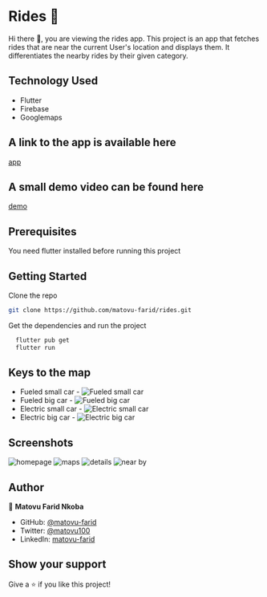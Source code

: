 # Rides 🚗

Hi there 👋, you are viewing the rides app. This project is an app that fetches rides that are near the current User's location and displays them. It differentiates the nearby rides by their given category.

## Technology Used

- Flutter
- Firebase
- Googlemaps

## A link to the app is available here

[app](https://play.google.com/apps/internaltest/4701342705413005100)

## A small demo video can be found here

[demo](https://youtube.com/shorts/Vf8QtloBxA0?feature=share)

## Prerequisites

You need flutter installed before running this project

## Getting Started

Clone the repo

```bash
git clone https://github.com/matovu-farid/rides.git
```

Get the dependencies and run the project

```bash
  flutter pub get
  flutter run
```

## Keys to the map

- Fueled small car - ![Fueled small car](assets/car.png)
- Fueled big car - ![Fueled big car](assets/truck.png)
- Electric small car - ![Electric small car](assets/electriccar.png)
- Electric big car - ![Electric big car](assets/electrictruck.png)

## Screenshots

![homepage](screenshots/homepage.png)
![maps](screenshots/maps.png)
![details](screenshots/details.png)
![near by](screenshots/near.png)

## Author

👤 **Matovu Farid Nkoba**

- GitHub: [@matovu-farid](https://github.com/matovu-farid)
- Twitter: [@matovu100](https://twitter.com/matovu100)
- LinkedIn: [matovu-farid](https://www.linkedin.com/in/matovu-farid-48b80257)

## Show your support

Give a ⭐️ if you like this project!
